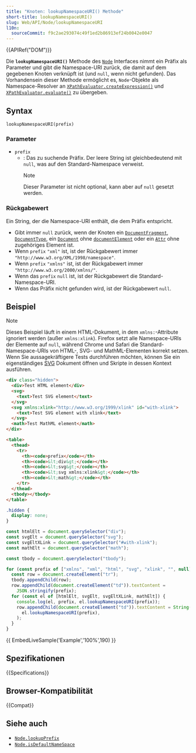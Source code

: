 ```yaml
---
title: "Knoten: lookupNamespaceURI() Methode"
short-title: lookupNamespaceURI()
slug: Web/API/Node/lookupNamespaceURI
l10n:
  sourceCommit: f9c2ae293074c49f1ed2b86913ef24b0042e0047
---
```


{{APIRef("DOM")}}

Die **`lookupNamespaceURI()`** Methode des [`Node`](/de/docs/Web/API/Node) Interfaces nimmt ein Präfix als Parameter und gibt die Namespace-URI zurück, die damit auf dem gegebenen Knoten verknüpft ist (und `null`, wenn nicht gefunden). Das Vorhandensein dieser Methode ermöglicht es, `Node`-Objekte als Namespace-Resolver an [`XPathEvaluator.createExpression()`](/de/docs/Web/API/XPathEvaluator/createExpression) und [`XPathEvaluator.evaluate()`](/de/docs/Web/API/XPathEvaluator/evaluate) zu übergeben.

## Syntax

```js-nolint
lookupNamespaceURI(prefix)
```

### Parameter

- `prefix`
  - : Das zu suchende Präfix. Der leere String ist gleichbedeutend mit `null`, was auf den Standard-Namespace verweist.
    > [!NOTE]
    > Dieser Parameter ist nicht optional, kann aber auf `null` gesetzt werden.

### Rückgabewert

Ein String, der die Namespace-URI enthält, die dem Präfix entspricht.

- Gibt immer `null` zurück, wenn der Knoten ein [`DocumentFragment`](/de/docs/Web/API/DocumentFragment), [`DocumentType`](/de/docs/Web/API/DocumentType), ein [`Document`](/de/docs/Web/API/Document) ohne [`documentElement`](/de/docs/Web/API/Document/documentElement) oder ein [`Attr`](/de/docs/Web/API/Attr) ohne zugehöriges Element ist.
- Wenn `prefix` `"xml"` ist, ist der Rückgabewert immer `"http://www.w3.org/XML/1998/namespace"`.
- Wenn `prefix` `"xmlns"` ist, ist der Rückgabewert immer `"http://www.w3.org/2000/xmlns/"`.
- Wenn das `prefix` `null` ist, ist der Rückgabewert die Standard-Namespace-URI.
- Wenn das Präfix nicht gefunden wird, ist der Rückgabewert `null`.

## Beispiel

> [!NOTE]
> Dieses Beispiel läuft in einem HTML-Dokument, in dem `xmlns:`-Attribute ignoriert werden (außer `xmlns:xlink`). Firefox setzt alle Namespace-URIs der Elemente auf `null`, während Chrome und Safari die Standard-Namespace-URIs von HTML-, SVG- und MathML-Elementen korrekt setzen. Wenn Sie aussagekräftigere Tests durchführen möchten, können Sie ein eigenständiges [SVG](/de/docs/Web/SVG) Dokument öffnen und Skripte in dessen Kontext ausführen.

```html
<div class="hidden">
  <div>Test HTML element</div>
  <svg>
    <text>Test SVG element</text>
  </svg>
  <svg xmlns:xlink="http://www.w3.org/1999/xlink" id="with-xlink">
    <text>Test SVG element with xlink</text>
  </svg>
  <math>Test MathML element</math>
</div>

<table>
  <thead>
    <tr>
      <th><code>prefix</code></th>
      <th><code>&lt;div&gt;</code></th>
      <th><code>&lt;svg&gt;</code></th>
      <th><code>&lt;svg xmlns:xlink&gt;</code></th>
      <th><code>&lt;math&gt;</code></th>
    </tr>
  </thead>
  <tbody></tbody>
</table>
```

```css hidden
.hidden {
  display: none;
}
```

```js
const htmlElt = document.querySelector("div");
const svgElt = document.querySelector("svg");
const svgEltXLink = document.querySelector("#with-xlink");
const mathElt = document.querySelector("math");

const tbody = document.querySelector("tbody");

for (const prefix of ["xmlns", "xml", "html", "svg", "xlink", "", null]) {
  const row = document.createElement("tr");
  tbody.appendChild(row);
  row.appendChild(document.createElement("td")).textContent =
    JSON.stringify(prefix);
  for (const el of [htmlElt, svgElt, svgEltXLink, mathElt]) {
    console.log(el, prefix, el.lookupNamespaceURI(prefix));
    row.appendChild(document.createElement("td")).textContent = String(
      el.lookupNamespaceURI(prefix),
    );
  }
}
```

{{ EmbedLiveSample('Example','100%',190) }}

## Spezifikationen

{{Specifications}}

## Browser-Kompatibilität

{{Compat}}

## Siehe auch

- [`Node.lookupPrefix`](/de/docs/Web/API/Node/lookupPrefix)
- [`Node.isDefaultNameSpace`](/de/docs/Web/API/Node/isDefaultNamespace)
